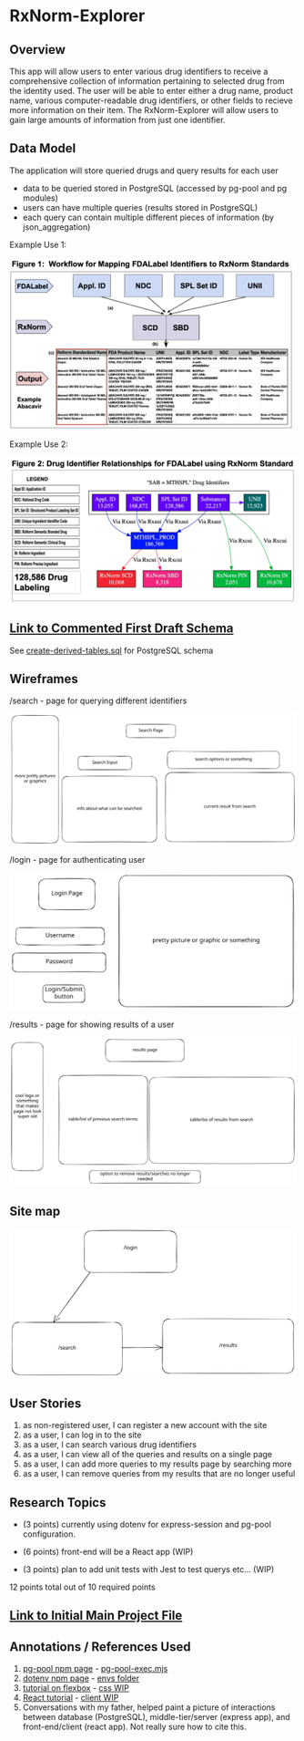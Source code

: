 # RxNorm-Explorer

## Overview

This app will allow users to enter various drug identifiers to receive a comprehensive collection of information pertaining to selected drug from the identity used. The user will be able to enter either a drug name, product name, various computer-readable drug identifiers, or other fields to recieve more information on their item.
The RxNorm-Explorer will allow users to gain large amounts of information from just one identifier.

## Data Model

The application will store queried drugs and query results for each user

* data to be queried stored in PostgreSQL (accessed by pg-pool and pg modules)
* users can have multiple queries (results stored in PostgreSQL)
* each query can contain multiple different pieces of information (by json_aggregation)

Example Use 1:

![list create](documentation/figure1.png)

Example Use 2:

![list create](documentation/figure2.png)

## [Link to Commented First Draft Schema](db/sql/create-derived-tables.sql)

See [create-derived-tables.sql](db/sql/create-derived-tables.sql) for PostgreSQL schema

## Wireframes

/search - page for querying different identifiers

![list create](documentation/search.svg)

/login - page for authenticating user

![list](documentation/login.svg)

/results - page for showing results of a user

![list](documentation/results.svg)

## Site map

![list create](documentation/sitemap.svg)

## User Stories

1. as non-registered user, I can register a new account with the site
2. as a user, I can log in to the site
3. as a user, I can search various drug identifiers
4. as a user, I can view all of the queries and results on a single page
5. as a user, I can add more queries to my results page by searching more
6. as a user, I can remove queries from my results that are no longer useful

## Research Topics

* (3 points) currently using dotenv for express-session and pg-pool configuration.

* (6 points) front-end will be a React app (WIP)

* (3 points) plan to add unit tests with Jest to test querys etc... (WIP)

12 points total out of 10 required points

## [Link to Initial Main Project File](server/app.mjs)

## Annotations / References Used

1. [pg-pool npm page](https://www.npmjs.com/package/pg-pool) - [pg-pool-exec.mjs](server/pg-pool-exec.mjs)
2. [dotenv npm page](https://www.npmjs.com/package/dotenv) - [envs folder](/envs/)
3. [tutorial on flexbox](https://www.joshwcomeau.com/css/interactive-guide-to-flexbox/) - [css WIP](public/css/style.css)
4. [React tutorial](https://react.dev/learn/thinking-in-react) - [client WIP](/client/)
5. Conversations with my father, helped paint a picture of interactions between database (PostgreSQL), middle-tier/server (express app), and front-end/client (react app). Not really sure how to cite this.
